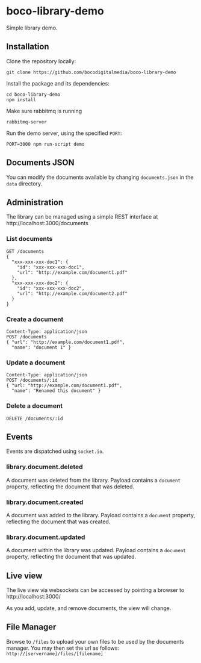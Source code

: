 # boco-library-demo

Simple library demo.

##
## Installation

Clone the repository locally:

```
git clone https://github.com/bocodigitalmedia/boco-library-demo
```

Install the package and its dependencies:

```
cd boco-library-demo
npm install
```

Make sure rabbitmq is running

```
rabbitmq-server
```

Run the demo server, using the specified `PORT`:

```
PORT=3000 npm run-script demo
```

## Documents JSON

You can modify the documents available by changing `documents.json` in the `data` directory.

## Administration

The library can be managed using a simple REST interface at http://localhost:3000/documents

### List documents

```
GET /documents
{
  "xxx-xxx-xxx-doc1": {
    "id": "xxx-xxx-xxx-doc1",
    "url": "http://example.com/document1.pdf"
  },
  "xxx-xxx-xxx-doc2": {
    "id": "xxx-xxx-xxx-doc2",
    "url": "http://example.com/document2.pdf"
  }
}
```

### Create a document

```
Content-Type: application/json
POST /documents
{ "url": "http://example.com/document1.pdf",
  "name": "document 1" }
```

### Update a document

```
Content-Type: application/json
POST /documents/:id
{ "url: "http://example.com/document1.pdf",
  "name": "Renamed this document" }
```

### Delete a document

```
DELETE /documents/:id
```


## Events

Events are dispatched using `socket.io`.

### library.document.deleted

A document was deleted from the library. Payload contains a `document` property, reflecting the document that was deleted.


### library.document.created

A document was added to the library. Payload contains a `document` property, reflecting the document that was created.

### library.document.updated

A document within the library was updated. Payload contains a `document` property, reflecting the document that was updated.


## Live view

The live view via websockets can be accessed by pointing a browser to http://localhost:3000/

As you add, update, and remove documents, the view will change.


## File Manager

Browse to `/files` to upload your own files to be used by the documents manager.
You may then set the url as follows: `http://[servername]/files/[filename]`
